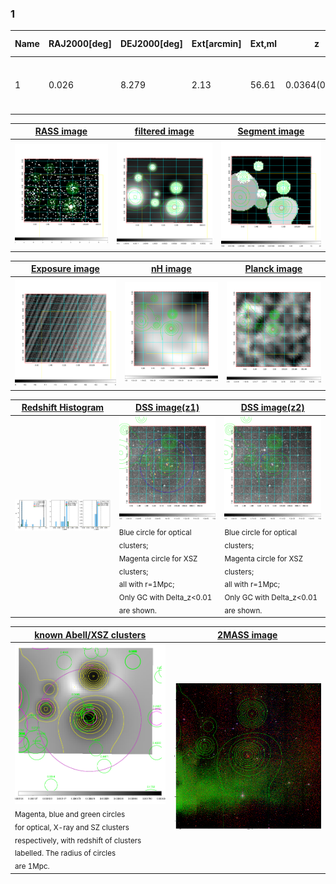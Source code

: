 <div STYLE="page-break-after: always;"></div>

### 1

|Name|RAJ2000[deg]|DEJ2000[deg] |Ext[arcmin]| Ext,ml | z | z_src| C|GC(XSZ,Delta_z<0.01)| GC(OPT,Delta_z<0.01)|GC| R_sig[arcmin] | R500[arcmin] | R500[Mpc]| CRsig[c/s] | CR500[c/s] |L500[1E44 erg/s]|F500[1E-12 erg/s/cm^2]| M500[1E14 Msun]|Tx[keV]|Cnt_sig|Beta|Rc[arcmin]|Comment|Alias|
|---|---|---|---|---|---|------|---|--------|---------|----------|---|---|---|---|---|---|---|---|---|---|---|---|---|---|
|1| 0.026| 8.279| 2.13| 56.61| 0.0364(0.005)| z1, z_xsz| B| MCXC| N| C, F20, MCXC, N, SPI, W| 13.188| 14.734| 0.639| 0.265(0.037)| 0.270(0.038)| 0.137(0.013)| 4.457(0.410)| 0.77(0.04)| 1.84(0.05)| 127.9| 0.737(-0.117+0.150)| 3.035(-0.900+0.967)| -| k241|

|[RASS image](../image/1/1_img.pdf)|[filtered image](../image/1/1_fil.pdf)|[Segment image](../image/1/1_seg.pdf)|
|-------------------|--------------------|-------------------|
| <img src="../image/1/1_img.png" width="300">  | <img src="../image/1/1_fil.png" width="300">   | <img src="../image/1/1_seg.png" width="300">  |

|[Exposure image](../image/1/1_mex.pdf)| [nH image](../image/1/1_nh.pdf)| [Planck image](../image/1/1_p.pdf)|
|-------------------|--------------------|-------------------|
|<img src="../image/1/1_mex.png" width="300">   | <img src="../image/1/1_nh.png" width="300">    | <img src="../image/1/1_p.png" width="300"> |

|[Redshift Histogram](../image/1/1_zg.pdf) | [DSS image(z1)](../image/1/1_dss_z1.pdf)      |  [DSS image(z2)](../image/1/1_dss_z2.pdf)    |
|-------------------|--------------------|-------------------|
|<img src="../image/1/1_zg.png" width="300"> |<img src="../image/1/1_dss_z1.png" width="300"> <sub><br>Blue circle for optical clusters; <br>Magenta circle for XSZ clusters; <br>all with r=1Mpc; <br>Only GC with Delta_z<0.01 are shown. </sub>| <img src="../image/1/1_dss_z2.png" width="300"><sub><br>Blue circle for optical clusters; <br>Magenta circle for XSZ clusters; <br>all with r=1Mpc; <br>Only GC with Delta_z<0.01 are shown. </sub> |

|[known Abell/XSZ clusters](../image/1/1_gc.pdf) | [2MASS image](../image/1/1_2mass.pdf)      |
|-------------------|-------------------|
|<img src=../image/1/1_gc.png width="300"> <br><sub>Magenta, blue and green circles <br>for optical, X-ray and SZ clusters <br>respectively, with redshift of clusters <br>labelled. The radius of circles <br>are 1Mpc.</sub>|<img src="../image/1/1_2mass.png" width="300">  |




